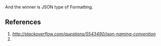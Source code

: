 And the winner is JSON type of Formatting.



## References
1. _http://stackoverflow.com/questions/5543490/json-naming-convention_
2.

